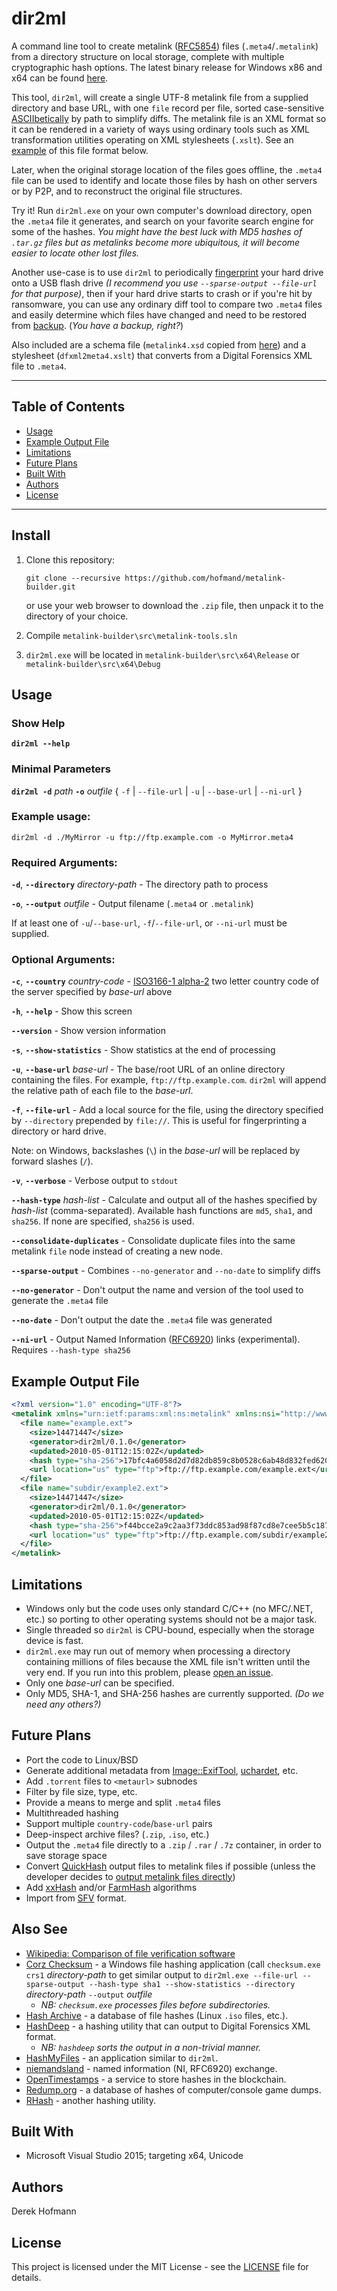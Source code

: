 # dir2ml
A command line tool to create metalink ([RFC5854](https://tools.ietf.org/html/rfc5854)) files (`.meta4`/`.metalink`) from a directory structure on local storage, complete with multiple cryptographic hash options. The latest binary release for Windows x86 and x64 can be found [here](https://github.com/hofmand/dir2ml/releases).

This tool, `dir2ml`, will create a single UTF-8 metalink file from a supplied directory and base URL, with one `file` record per file, sorted case-sensitive [ASCIIbetically](https://en.wiktionary.org/wiki/ASCIIbetical) by path to simplify diffs. The metalink file is an XML format so it can be rendered in a variety of ways using ordinary tools such as XML transformation utilities operating on XML stylesheets (`.xslt`). See an [example](#example-output-file) of this file format below.

Later, when the original storage location of the files goes offline, the `.meta4` file can be used to identify and locate those files by hash on other servers or by P2P, and to reconstruct the original file structures.

Try it! Run `dir2ml.exe` on your own computer's download directory, open the `.meta4` file it generates, and search on your favorite search engine for some of the hashes. *You might have the best luck with MD5 hashes of `.tar.gz` files but as metalinks become more ubiquitous, it will become easier to locate other lost files.*

Another use-case is to use `dir2ml` to periodically [fingerprint](https://www.technologyreview.com/s/402961/fingerprinting-your-files/) your hard drive onto a USB flash drive *(I recommend you use `--sparse-output --file-url` for that purpose)*, then if your hard drive starts to crash or if you're hit by ransomware, you can use any ordinary diff tool to compare two `.meta4` files and easily determine which files have changed and need to be restored from [backup](https://www.backblaze.com/blog/the-3-2-1-backup-strategy/). (*You have a backup, right?*)

Also included are a schema file (`metalink4.xsd` copied from [here](https://github.com/antbryan/www/blob/master/schema/4.0/metalink4.xsd)) and a stylesheet (`dfxml2meta4.xslt`) that converts from a Digital Forensics XML file to `.meta4`.

---

## Table of Contents
* [Usage](#usage)
* [Example Output File](#example-output-file)
* [Limitations](#limitations)
* [Future Plans](#future-plans)
* [Built With](#built-with)
* [Authors](#authors)
* [License](#license)

---

## Install

1. Clone this repository:

   `git clone --recursive https://github.com/hofmand/metalink-builder.git`

   or use your web browser to download the `.zip` file, then unpack it to the directory of your choice.

2. Compile `metalink-builder\src\metalink-tools.sln`

3. `dir2ml.exe` will be located in `metalink-builder\src\x64\Release` or `metalink-builder\src\x64\Debug`

## Usage

### Show Help

**`dir2ml --help`**

### Minimal Parameters

**`dir2ml -d`** *path* **`-o`** *outfile* { `-f` | `--file-url` | `-u` | `--base-url` | `--ni-url` }

### Example usage:

`dir2ml -d ./MyMirror -u ftp://ftp.example.com -o MyMirror.meta4`

### Required Arguments:

**`-d`**, **`--directory`** *directory-path* - The directory path to process

**`-o`**, **`--output`** *outfile* - Output filename (`.meta4` or `.metalink`)

If at least one of `-u`/`--base-url`, `-f`/`--file-url`, or `--ni-url` must be supplied.

### Optional Arguments:

**`-c`**, **`--country`** *country-code* - [ISO3166-1 alpha-2](https://datahub.io/core/country-list) two letter country code of the server specified by *base-url* above

**`-h`**, **`--help`** - Show this screen

**`--version`** - Show version information

**`-s`**, **`--show-statistics`** - Show statistics at the end of processing

**`-u`**, **`--base-url`** *base-url* - The base/root URL of an online directory containing the files. For example, `ftp://ftp.example.com`. `dir2ml` will append the relative path of each file to the *base-url*.

**`-f`**, **`--file-url`** - Add a local source for the file, using the directory specified by `--directory` prepended by `file://`. This is useful for fingerprinting a directory or hard drive.

   Note: on Windows, backslashes (`\`) in the *base-url* will be replaced by forward slashes (`/`).

**`-v`**, **`--verbose`** - Verbose output to `stdout`

**`--hash-type`** *hash-list* - Calculate and output all of the hashes specified by *hash-list* (comma-separated). Available hash functions are `md5`, `sha1`, and `sha256`. If none are specified, `sha256` is used.

**`--consolidate-duplicates`** - Consolidate duplicate files into the same metalink `file` node instead of creating a new node.

**`--sparse-output`** - Combines `--no-generator` and `--no-date` to simplify diffs

**`--no-generator`** - Don't output the name and version of the tool used to generate the `.meta4` file

**`--no-date`** - Don't output the date the `.meta4` file was generated

**`--ni-url`** - Output Named Information ([RFC6920](https://tools.ietf.org/html/rfc6920)) links (experimental). Requires `--hash-type sha256`

## Example Output File
```xml
<?xml version="1.0" encoding="UTF-8"?>
<metalink xmlns="urn:ietf:params:xml:ns:metalink" xmlns:nsi="http://www.w3.org/2001/XMLSchema-instance" xsi:noNamespaceSchemaLocation="metalink4.xsd">
  <file name="example.ext">
    <size>14471447</size>
    <generator>dir2ml/0.1.0</generator>
    <updated>2010-05-01T12:15:02Z</updated>
    <hash type="sha-256">17bfc4a6058d2d7d82db859c8b0528c6ab48d832fed620ed49fb3385dbf1684d</hash>
    <url location="us" type="ftp">ftp://ftp.example.com/example.ext</url>
  </file>
  <file name="subdir/example2.ext">
    <size>14471447</size>
    <generator>dir2ml/0.1.0</generator>
    <updated>2010-05-01T12:15:02Z</updated>
    <hash type="sha-256">f44bcce2a9c2aa3f73ddc853ad98f87cd8e7cee5b5c18719ebb220da3fd4dbc9</hash>
    <url location="us" type="ftp">ftp://ftp.example.com/subdir/example2.ext</url>
  </file>
</metalink>
```

## Limitations
* Windows only but the code uses only standard C/C++ (no MFC/.NET, etc.) so porting to other operating systems should not be a major task.
* Single threaded so `dir2ml` is CPU-bound, especially when the storage device is fast.
* `dir2ml.exe` may run out of memory when processing a directory containing millions of files because the XML file isn't written until the very end. If you run into this problem, please  [open an issue](https://github.com/hofmand/metalink-builder/issues).
* Only one *base-url* can be specified.
* Only MD5, SHA-1, and SHA-256 hashes are currently supported. *(Do we need any others?)*

## Future Plans
* Port the code to Linux/BSD
* Generate additional metadata from [Image::ExifTool](http://owl.phy.queensu.ca/~phil/cpp_exiftool/), [uchardet](https://github.com/BYVoid/uchardet), etc.
* Add `.torrent` files to `<metaurl>` subnodes
* Filter by file size, type, etc.
* Provide a means to merge and split `.meta4` files
* Multithreaded hashing
* Support multiple `country-code`/`base-url` pairs
* Deep-inspect archive files? (`.zip`, `.iso`, etc.)
* Output the `.meta4` file directly to a `.zip` / `.rar` / `.7z` container, in order to save storage space
* Convert [QuickHash](https://quickhash-gui.org/) output files to metalink files if possible (unless the developer decides to [output metalink files directly](https://quickhash-gui.org/bugs/output-in-rfc5854-format/))
* Add [xxHash](https://github.com/Cyan4973/xxHash) and/or [FarmHash](https://github.com/google/farmhash) algorithms
* Import from [SFV](https://en.wikipedia.org/wiki/Simple_file_verification) format.

## Also See
* [Wikipedia: Comparison of file verification software](https://en.wikipedia.org/wiki/Comparison_of_file_verification_software)
* [Corz Checksum](http://corz.org/windows/software/checksum/) - a Windows file hashing application (call `checksum.exe crs1` *directory-path* to get similar output to `dir2ml.exe --file-url --sparse-output --hash-type sha1 --show-statistics --directory` *directory-path* `--output` *outfile*
  * *NB: `checksum.exe` processes files before subdirectories.*
* [Hash Archive](https://hash-archive.org/) - a database of file hashes (Linux `.iso` files, etc.).
* [HashDeep](http://md5deep.sourceforge.net/) - a hashing utility that can output to Digital Forensics XML format.
  * *NB: `hashdeep` sorts the output in a non-trivial manner.*
* [HashMyFiles](https://www.nirsoft.net/utils/hash_my_files.html) - an application similar to `dir2ml`.
* [niemandsland](https://github.com/wiedi/niemandsland) - named information (NI, RFC6920) exchange.
* [OpenTimestamps](https://opentimestamps.org/) - a service to store hashes in the blockchain.
* [Redump.org](http://redump.org/) - a database of hashes of computer/console game dumps.
* [RHash](https://github.com/rhash/RHash) - another hashing utility.

## Built With
* Microsoft Visual Studio 2015; targeting x64, Unicode

## Authors
Derek Hofmann

## License
This project is licensed under the MIT License - see the [LICENSE](LICENSE) file for details.